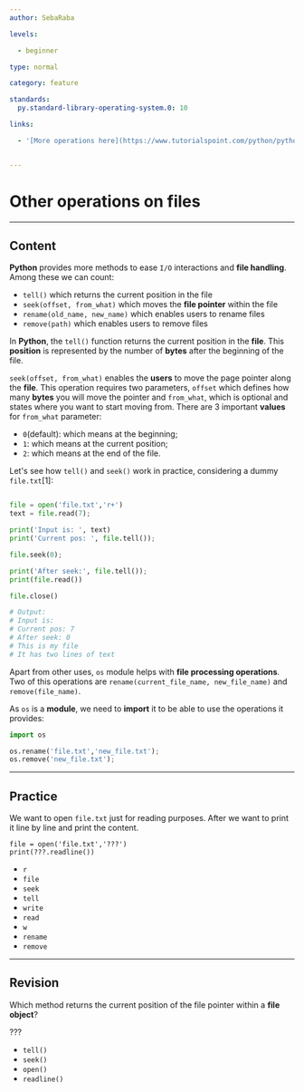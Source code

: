 ```yaml
---
author: SebaRaba

levels:

  - beginner

type: normal

category: feature

standards:
  py.standard-library-operating-system.0: 10

links:

  - '[More operations here](https://www.tutorialspoint.com/python/python_files_io.htm){website}'


---
```


# Other operations on files

---
## Content

**Python** provides more methods to ease `I/O` interactions and **file handling**. Among these we can count:
- `tell()` which returns the current position in the file
- `seek(offset, from_what)` which moves the **file pointer** within the file
- `rename(old_name, new_name)` which enables users to rename files
- `remove(path)` which enables users to remove files


In **Python**, the `tell()` function returns the current position in the **file**. This **position** is represented by the number of **bytes** after the beginning of the file.

`seek(offset, from_what)` enables the **users** to move the page pointer along the **file**. This operation requires two parameters, `offset` which defines how many **bytes** you will move the pointer and `from_what`, which is optional and states where you want to start moving from. There are 3 important **values** for `from_what` parameter:

- `0`(default): which means at the beginning;
- `1`: which means at the current position;
- `2`: which means at the end of the file.

Let's see how `tell()` and `seek()` work in practice, considering a dummy `file.txt`[1]:
```python

file = open('file.txt','r+')
text = file.read(7);

print('Input is: ', text)
print('Current pos: ', file.tell());

file.seek(0);

print('After seek:', file.tell());
print(file.read())

file.close()

# Output:
# Input is:
# Current pos: 7
# After seek: 0
# This is my file
# It has two lines of text
```

Apart from other uses, `os` module helps with **file processing operations**. Two of this operations are
`rename(current_file_name, new_file_name)` and `remove(file_name)`.

As `os` is a **module**, we need to **import** it to be able to use the operations it provides:

```python
import os

os.rename('file.txt','new_file.txt');
os.remove('new_file.txt');
```

---
## Practice

We want to open `file.txt` just for reading purposes. After we want to print it line by line and print the content.
```
file = open('file.txt','???')
print(???.readline())
```


* `r`
* `file`
* `seek`
* `tell`
* `write`
* `read`
* `w`
* `rename`
* `remove`

---
## Revision

Which method returns the current position of the file pointer within a **file object**?

???


* `tell()`
* `seek()`
* `open()`
* `readline()`
